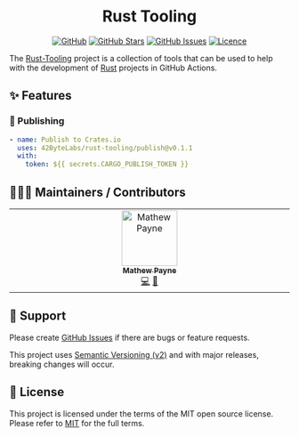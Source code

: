 <!-- markdownlint-disable -->
<div align="center">
<h1>Rust Tooling</h1>

[![GitHub](https://img.shields.io/badge/github-%23121011.svg?style=for-the-badge&logo=github&logoColor=white)][github]
[![GitHub Stars](https://img.shields.io/github/stars/42ByteLabs/rust-tooling?style=for-the-badge)][github]
[![GitHub Issues](https://img.shields.io/github/issues/42ByteLabs/rust-tooling?style=for-the-badge)][github-issues]
[![Licence](https://img.shields.io/github/license/Ileriayo/markdown-badges?style=for-the-badge)][license]

</div>
<!-- markdownlint-restore -->

The [Rust-Tooling][github] project is a collection of tools that can be used to help with the development of [Rust][rust-lang] projects in GitHub Actions.

## ✨ Features


### 🚀 Publishing

```yaml
- name: Publish to Crates.io
  uses: 42ByteLabs/rust-tooling/publish@v0.1.1
  with:
    token: ${{ secrets.CARGO_PUBLISH_TOKEN }}
```

## 🧑‍🤝‍🧑 Maintainers / Contributors

<!-- ALL-CONTRIBUTORS-LIST:START - Do not remove or modify this section -->
<!-- prettier-ignore-start -->
<!-- markdownlint-disable -->
<table>
  <tbody>
    <tr>
      <td align="center" valign="top" width="14.28%"><a href="https://geekmasher.dev"><img src="https://avatars.githubusercontent.com/u/2772944?v=4?s=100" width="100px;" alt="Mathew Payne"/><br /><sub><b>Mathew Payne</b></sub></a><br /><a href="#code-GeekMasher" title="Code">💻</a> <a href="#review-GeekMasher" title="Reviewed Pull Requests">👀</a></td>
    </tr>
  </tbody>
</table>

<!-- markdownlint-restore -->
<!-- prettier-ignore-end -->

<!-- ALL-CONTRIBUTORS-LIST:END -->

## 🦸 Support

Please create [GitHub Issues][github-issues] if there are bugs or feature requests.

This project uses [Semantic Versioning (v2)][semver] and with major releases, breaking changes will occur.

## 📓 License

This project is licensed under the terms of the MIT open source license.
Please refer to [MIT][license] for the full terms.

<!-- Resources -->

[license]: ./LICENSE
[github]: https://github.com/42ByteLabs/rust-tooling
[github-issues]: https://github.com/42ByteLabs/rust-tooling/issues
[rust-lang]: https://www.rust-lang.org/
[semver]: https://semver.org/

